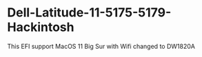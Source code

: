 # Dell-Latitude-11-5175-5179-Hackintosh
This EFI support MacOS 11 Big Sur with Wifi changed to DW1820A
